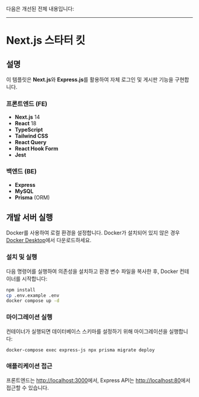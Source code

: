 다음은 개선된 전체 내용입니다:

---

# Next.js 스타터 킷

## 설명

이 템플릿은 **Next.js**와 **Express.js**를 활용하여 자체 로그인 및 게시판 기능을 구현합니다.

### 프론트엔드 (FE)
- **Next.js** 14
- **React** 18
- **TypeScript**
- **Tailwind CSS**
- **React Query**
- **React Hook Form**
- **Jest**

### 백엔드 (BE)
- **Express**
- **MySQL**
- **Prisma** (ORM)

## 개발 서버 실행

Docker를 사용하여 로컬 환경을 설정합니다. Docker가 설치되어 있지 않은 경우 [Docker Desktop](https://www.docker.com/products/docker-desktop)에서 다운로드하세요.

### 설치 및 실행

다음 명령어를 실행하여 의존성을 설치하고 환경 변수 파일을 복사한 후, Docker 컨테이너를 시작합니다:

```bash
npm install
cp .env.example .env
docker compose up -d
```

### 마이그레이션 실행

컨테이너가 실행되면 데이터베이스 스키마를 설정하기 위해 마이그레이션을 실행합니다:

```bash
docker-compose exec express-js npx prisma migrate deploy
```

### 애플리케이션 접근

프론트엔드는 [http://localhost:3000](http://localhost:3000)에서, Express API는 [http://localhost:80](http://localhost:80)에서 접근할 수 있습니다.
